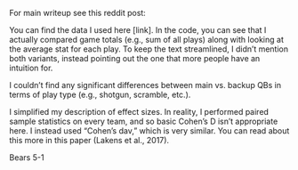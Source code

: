 For main writeup see this reddit post:

You can find the data I used here [link]. In the code, you can see that I actually compared game totals (e.g., sum of all plays) along with looking at the average stat for each play. To keep the text streamlined, I didn’t mention both variants, instead pointing out the one that more people have an intuition for.

I couldn’t find any significant differences between main vs. backup QBs in terms of play type (e.g., shotgun, scramble, etc.).

I simplified my description of effect sizes. In reality, I performed paired sample statistics on every team, and so basic Cohen’s D isn’t appropriate here. I instead used “Cohen’s dav,” which is very similar. You can read about this more in this paper (Lakens et al., 2017). 

Bears 5-1
